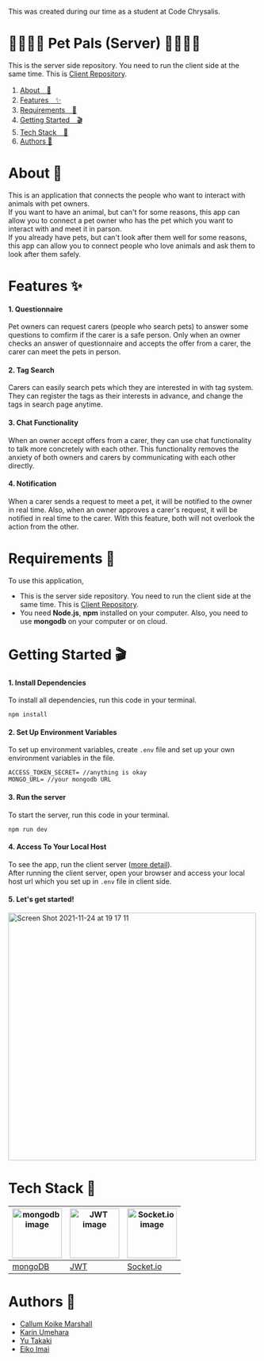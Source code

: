 This was created during our time as a student at Code Chrysalis.
# 🐶🐢🐱🐰 Pet Pals (Server) 🦜🐷🐭🦦
This is the server side repository. You need to run the client side at the same time. This is [Client Repository](https://github.com/eiko0705/pet-pals-client).

1. [About　💁](#about-)
2. [Features　✨](#features-)
3. [Requirements　🙏](#requirements-)
4. [Getting Started　🎬](#getting-started-)
5. [Tech Stack　🤖](#tech-stack-)
6. [Authors 📝](#authors-)

# About 💁
This is an application that connects the people who want to interact with animals with pet owners.  
If you want to have an animal, but can't for some reasons, this app can allow you to connect a pet owner who has the pet which you want to interact with and meet it in parson.  
If you already have pets, but can't look after them well for some reasons, this app can allow you to connect people who love animals and ask them to look after them safely.
# Features ✨
#### 1. Questionnaire
Pet owners can request carers (people who search pets) to answer some questions to comfirm if the carer is a safe person. Only when an owner checks an answer of questionnaire and accepts the offer from a carer, the carer can meet the pets in person.
#### 2. Tag Search
Carers can easily search pets which they are interested in with tag system. They can register the tags as their interests in advance, and change the tags in search page anytime.
#### 3. Chat Functionality
When an owner accept offers from a carer, they can use chat functionality to talk more concretely with each other. This functionality removes the anxiety of both owners and carers by communicating with each other directly.
#### 4. Notification
When a carer sends a request to meet a pet, it will be notified to the owner in real time. Also, when an owner approves a carer's request, it will be notified in real time to the carer. With this feature, both will not overlook the action from the other.
# Requirements 🙏
To use this application, 
* This is the server side repository. You need to run the client side at the same time. This is [Client Repository](https://github.com/eiko0705/pet-pals-client).
* You need **Node.js**, **npm** installed on your computer. Also, you need to use **mongodb** on your computer or on cloud.
# Getting Started 🎬
#### 1. Install Dependencies
To install all dependencies, run this code in your terminal.
```
npm install
```
#### 2. Set Up Environment Variables
To set up environment variables, create ```.env``` file and set up your own environment variables in the file.
```
ACCESS_TOKEN_SECRET= //anything is okay
MONGO_URL= //your mongodb URL
```
#### 3. Run the server  
To start the server, run this code in your terminal.
```
npm run dev
```
#### 4. Access To Your Local Host
To see the app, run the client server ([more detail](https://github.com/Team-Freshly-Washed-Turtles/pet-client)).  
After running the client server, open your browser and access your local host url which you set up in ```.env``` file in client side.
#### 5. Let's get started!
<img width="500" alt="Screen Shot 2021-11-24 at 19 17 11" src="https://user-images.githubusercontent.com/83794734/143219860-ee33732a-67ce-4038-8d9d-40a292b4e1ab.png"> 

# Tech Stack 🤖  
|<img src="https://user-images.githubusercontent.com/83794734/143398244-1c104227-830a-487d-bec9-584e1e98bb95.png" alt="mongodb image" width="100">|<img src="https://user-images.githubusercontent.com/83794734/143388046-8e246ed1-c551-4729-ba5c-97ba3fdc4e02.png" alt="JWT image" width="100">|<img src="https://user-images.githubusercontent.com/83794734/143386343-31b0b2a3-1211-4b7e-9533-bfc3f9d388a4.png" alt="Socket.io image" width="100">|
|---|---|---|
|[mongoDB](https://www.mongodb.com/)|[JWT](https://jwt.io/)|[Socket.io](https://socket.io/)|
# Authors 📝  
- [Callum Koike Marshall](https://github.com/marsc0388)
- [Karin Umehara](https://github.com/karin0216)
- [Yu Takaki](https://github.com/YuTakaki)
- [Eiko Imai](https://github.com/eiko0705)
